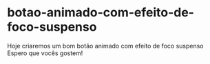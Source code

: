 # botao-animado-com-efeito-de-foco-suspenso
Hoje criaremos um bom botão animado com efeito de foco suspenso Espero que vocês gostem!
